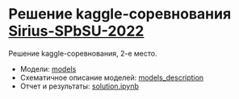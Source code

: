 # Решение kaggle-соревнования [Sirius-SPbSU-2022](https://www.kaggle.com/c/sirius-spbsu-2022-entry-competition/)

Решение kaggle-соревнования, 2-е место.

* Модели: [models](https://github.com/Mr6one/Sirius-SPbSU-2022/tree/main/models)
* Схематичное описание моделей: [models_description](https://github.com/Mr6one/Sirius-SPbSU-2022/tree/main/models_description)
* Отчет и результаты: [solution.ipynb](https://github.com/Mr6one/Sirius-SPbSU-2022/blob/main/solution.ipynb)
